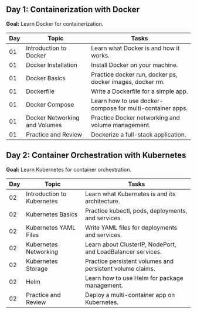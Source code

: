 ## Day 1: Containerization with Docker
**Goal:** Learn Docker for containerization.

| Day | Topic                     | Tasks                                               |
|-----|---------------------------|-----------------------------------------------------|
| 01  | Introduction to Docker     | Learn what Docker is and how it works. |
| 01  | Docker Installation        | Install Docker on your machine. |
| 01  | Docker Basics              | Practice docker run, docker ps, docker images, docker rm. |
| 01  | Dockerfile                 | Write a Dockerfile for a simple app. |
| 01  | Docker Compose             | Learn how to use docker-compose for multi-container apps. |
| 01  | Docker Networking and Volumes | Practice Docker networking and volume management. |
| 01  | Practice and Review        | Dockerize a full-stack application. |

## Day 2: Container Orchestration with Kubernetes
**Goal:** Learn Kubernetes for container orchestration.

| Day | Topic                     | Tasks                                               |
|-----|---------------------------|-----------------------------------------------------|
| 02  | Introduction to Kubernetes | Learn what Kubernetes is and its architecture. |
| 02  | Kubernetes Basics          | Practice kubectl, pods, deployments, and services. |
| 02  | Kubernetes YAML Files      | Write YAML files for deployments and services. |
| 02  | Kubernetes Networking      | Learn about ClusterIP, NodePort, and LoadBalancer services. |
| 02  | Kubernetes Storage         | Practice persistent volumes and persistent volume claims. |
| 02  | Helm                      | Learn how to use Helm for package management. |
| 02  | Practice and Review        | Deploy a multi-container app on Kubernetes. |

